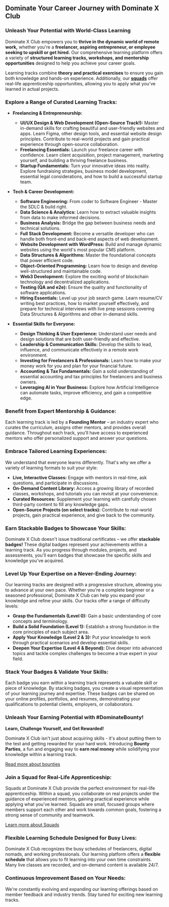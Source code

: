 ## Dominate Your Career Journey with Dominate X Club

### Unleash Your Potential with World-Class Learning

Dominate X Club empowers you to **thrive in the dynamic world of remote work,** whether you're a **freelancer, aspiring entrepreneur, or employee seeking to upskill or get hired.** Our comprehensive learning platform offers a variety of **structured learning tracks, workshops, and mentorship opportunities** designed to help you achieve your career goals.

Learning tracks combine **theory and practical exercises** to ensure you gain both knowledge and hands-on experience. Additionally, our **[squads](./../squads/readme.md)** offer real-life apprenticeship opportunities, allowing you to apply what you’ve learned in actual projects.

### Explore a Range of Curated Learning Tracks:

* **Freelancing & Entrepreneurship:**
    * **UI/UX Design & Web Development (Open-Source Track!):** Master in-demand skills for crafting beautiful and user-friendly websites and apps. Learn Figma, other design tools, and essential website design principles. Contribute to real-world projects and gain practical experience through open-source collaboration.
    * **Freelancing Essentials:** Launch your freelance career with confidence. Learn client acquisition, project management, marketing yourself, and building a thriving freelance business.
    * **Startup Fundamentals:** Turn your innovative ideas into reality. Explore fundraising strategies, business model development, essential legal considerations, and how to build a successful startup team.

* **Tech & Career Development:**
    * **Software Engineering:** From coder to Software Engineer - Master the SDLC & build right.
    * **Data Science & Analytics:** Learn how to extract valuable insights from data to make informed decisions.
    * **Business Analysis:** Bridge the gap between business needs and technical solutions.
    * **Full Stack Development:** Become a versatile developer who can handle both front-end and back-end aspects of web development.
    * **Website Development with WordPress:** Build and manage dynamic websites using the world's most popular CMS platform.
    * **Data Structures & Algorithms:** Master the foundational concepts that power efficient code.
    * **Object-Oriented Programming:** Learn how to design and develop well-structured and maintainable code.
    * **Web3 Development:** Explore the exciting world of blockchain technology and decentralized applications.
    * **Testing (QA and e2e):** Ensure the quality and functionality of software applications.
    * **Hiring Essentials:** Level up your job search game. Learn resume/CV writing best practices, how to market yourself effectively, and prepare for technical interviews with live prep sessions covering Data Structures & Algorithms and other in-demand skills.

* **Essential Skills for Everyone:**
    * **Design Thinking & User Experience:** Understand user needs and design solutions that are both user-friendly and effective.
    * **Leadership & Communication Skills:** Develop the skills to lead, influence, and communicate effectively in a remote work environment.
    * **Investing for Freelancers & Professionals:** Learn how to make your money work for you and plan for your financial future.
    * **Accounting & Tax Fundamentals:** Gain a solid understanding of essential accounting and tax principles for freelancers and business owners.
    * **Leveraging AI in Your Business:** Explore how Artificial Intelligence can automate tasks, improve efficiency, and gain a competitive edge.

### Benefit from Expert Mentorship & Guidance:

Each learning track is led by a **Founding Mentor** – an industry expert who curates the curriculum, assigns other mentors, and provides overall guidance. Throughout each track, you'll have access to experienced mentors who offer personalized support and answer your questions.

### Embrace Tailored Learning Experiences:

We understand that everyone learns differently. That's why we offer a variety of learning formats to suit your style:

* **Live, Interactive Classes:** Engage with mentors in real-time, ask questions, and participate in discussions.
* **On-Demand Content Library:** Access a growing library of recorded classes, workshops, and tutorials you can revisit at your convenience.
* **Curated Resources:** Supplement your learning with carefully chosen third-party content to fill any knowledge gaps.
* **Open-Source Projects (on select tracks):** Contribute to real-world projects, gain practical experience, and give back to the community.

### Earn Stackable Badges to Showcase Your Skills:

Dominate X Club doesn't issue traditional certificates – we offer **stackable badges!** These digital badges represent your achievements within a learning track. As you progress through modules, projects, and assessments, you'll earn badges that showcase the specific skills and knowledge you've acquired.

### Level Up Your Expertise on a Never-Ending Journey:

Our learning tracks are designed with a progressive structure, allowing you to advance at your own pace. Whether you're a complete beginner or a seasoned professional, Dominate X Club can help you expand your knowledge and refine your skills. Our tracks offer a range of difficulty levels:

* **Grasp the Fundamentals (Level 0):** Gain a basic understanding of core concepts and terminology.
* **Build a Solid Foundation (Level 1):** Establish a strong foundation in the core principles of each subject area.
* **Apply Your Knowledge (Level 2 & 3):** Put your knowledge to work through practical scenarios and develop essential skills.
* **Deepen Your Expertise (Level 4 & Beyond):** Dive deeper into advanced topics and tackle complex challenges to become a true expert in your field.

### Stack Your Badges & Validate Your Skills:

Each badge you earn within a learning track represents a valuable skill or piece of knowledge. By stacking badges, you create a visual representation of your learning journey and expertise. These badges can be shared on your online profiles, portfolios, and resumes, demonstrating your qualifications to potential clients, employers, or collaborators.

### Unleash Your Earning Potential with #DominateBounty!

**Learn, Challenge Yourself, and Get Rewarded!**

Dominate X Club isn't just about acquiring skills - it's about putting them to the test and getting rewarded for your hard work. Introducing **Bounty Parties**, a fun and engaging way to **earn real money** while solidifying your knowledge within a learning track.

[Read more about bounties](./../bounties/readme.md)

### Join a Squad for Real-Life Apprenticeship:

Squads at Dominate X Club provide the perfect environment for real-life apprenticeship. Within a squad, you collaborate on real projects under the guidance of experienced mentors, gaining practical experience while applying what you’ve learned. Squads are small, focused groups where members support each other and work towards common goals, fostering a strong sense of community and teamwork.

[Learn more about Squads](./../squads/readme.md)

### Flexible Learning Schedule Designed for Busy Lives:

Dominate X Club recognizes the busy schedules of freelancers, digital nomads, and working professionals. Our learning platform offers a **flexible schedule** that allows you to fit learning into your own time constraints. Many live classes are recorded, and on-demand content is available 24/7.

### Continuous Improvement Based on Your Needs:

We're constantly evolving and expanding our learning offerings based on member feedback and industry trends. Stay tuned for exciting new learning tracks.